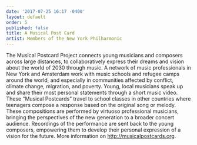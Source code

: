 ```yaml
---
date: '2017-07-25 16:17 -0400'
layout: default
order: 5
published: false
title: A Musical Post Card
artist: Members of the New York Philharmonic
---
```

The Musical Postcard Project connects young musicians and composers across large distances, to collaboratively express their dreams and vision about the world of 2030 through music. A network of music professionals in New York and Amsterdam work with music schools and refugee camps around the world, and especially in communities affected by conflict, climate change, migration, and poverty. Young, local musicians speak up and share their most personal statements through a short music video. These “Musical Postcards” travel to school classes in other countries where teenagers compose a response based on the original song or melody. These compositions are performed by virtuoso professional musicians, bringing the perspectives of the new generation to a broader concert audience. Recordings of the performance are sent back to the young composers, empowering them to develop their personal expression of a vision for the future. More information on http://musicalpostcards.org. 
